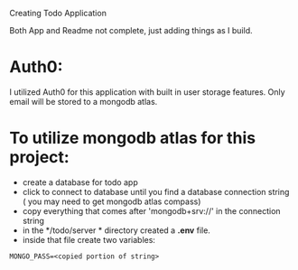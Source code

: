 Creating Todo Application

Both App and Readme not complete, just adding things as I build.

# Auth0: #
I utilized Auth0 for this application with built in user storage features. Only email will be stored to a mongodb atlas.

# To utilize mongodb atlas for this project: #
- create a database for todo app
- click to connect to database until you find a database connection string ( you may need to get mongodb atlas compass)
- copy everything that comes after 'mongodb+srv://' in the connection string
- in the */todo/server * directory created a **.env** file.
- inside that file create two variables:
```
MONGO_PASS=<copied portion of string>
```
